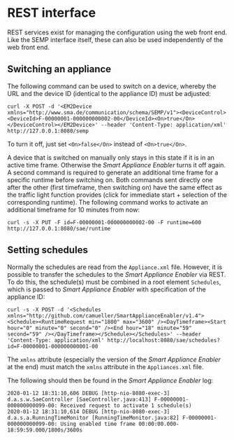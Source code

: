 # REST interface
REST services exist for managing the configuration using the web front end. Like the SEMP interface itself, these can also be used independently of the web front end.

## Switching an appliance
The following command can be used to switch on a device, whereby the URL and the device ID (identical to the appliance ID) must be adjusted:
```console
curl -X POST -d '<EM2Device xmlns="http://www.sma.de/communication/schema/SEMP/v1"><DeviceControl><DeviceId>F-00000001-000000000002-00</DeviceId><On>true</On></DeviceControl></EM2Device>' --header 'Content-Type: application/xml' http://127.0.0.1:8080/semp
```
To turn it off, just set `<On>false</On>` instead of `<On>true</On>`.

A device that is switched on manually only stays in this state if it is in an active time frame. Otherwise the *Smart Appliance Enabler* turns it off again.
A second command is required to generate an additional time frame for a specific runtime before switching on. Both commands sent directly one after the other (first timeframe, then switching on) have the same effect as the traffic light function provides (click for immediate start + selection of the corresponding runtime).
The following command works to activate an additional timeframe for 10 minutes from now:
```console
curl -s -X PUT -F id=F-00000001-000000000002-00 -F runtime=600 http://127.0.0.1:8080/sae/runtime
```

## Setting schedules
Normally the schedules are read from the `Appliance.xml` file. However, it is possible to transfer the schedules to the *Smart Appliance Enabler* via REST. To do this, the schedule(s) must be combined in a root element `Schedules`, which is passed to *Smart Appliance Enabler* with specification of the appliance ID:
```console
curl -s -X POST -d '<Schedules xmlns="http://github.com/camueller/SmartApplianceEnabler/v1.4"><Schedule><RuntimeRequest min="1800" max="3600" /><DayTimeframe><Start hour="0" minute="0" second="0" /><End hour="18" minute="59" second="59" /></DayTimeframe></Schedule></Schedules>' --header 'Content-Type: application/xml' http://localhost:8080/sae/schedules?id=F-00000001-000000000001-00
```
The `xmlns` attribute (especially the version of the *Smart Appliance Enabler* at the end) must match the `xmlns` attribute in the `Appliances.xml` file.

The following should then be found in the *Smart Appliance Enabler* log:
```console
2020-01-12 18:31:10,606 DEBUG [http-nio-8080-exec-3] d.a.s.w.SaeController [SaeController.java:413] F-00000001-000000000099-00: Received request to activate 1 schedule(s)
2020-01-12 18:31:10,614 DEBUG [http-nio-8080-exec-3] d.a.s.a.RunningTimeMonitor [RunningTimeMonitor.java:82] F-00000001-000000000099-00: Using enabled time frame 00:00:00.000-18:59:59.000/1800s/3600s
```
